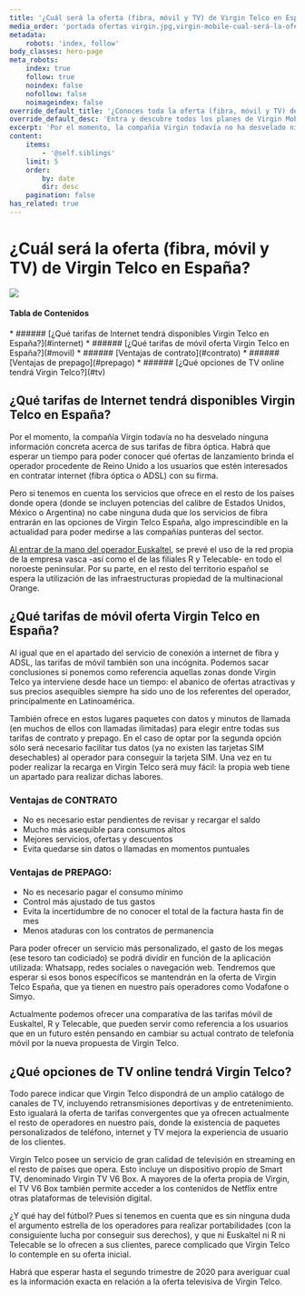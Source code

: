 ```yaml
---
title: '¿Cuál será la oferta (fibra, móvil y TV) de Virgin Telco en España?'
media_order: 'portada ofertas virgin.jpg,virgin-mobile-cual-será-la-oferta.jpg'
metadata:
    robots: 'index, follow'
body_classes: hero-page
meta_robots:
    index: true
    follow: true
    noindex: false
    nofollow: false
    noimageindex: false
override_default_title: '¿Conoces toda la oferta (fibra, móvil y TV) de Virgin Telco en España?'
override_default_desc: 'Entra y descubre todos los planes de Virgin Mobile en España acerca de sus nuevas tarifas y ofertas de fibra, móvil y TV. ¡No esperes más!'
excerpt: 'Por el momento, la compañía Virgin todavía no ha desvelado ninguna información concreta acerca de sus tarifas de fibra óptica. Habrá que esperar un tiempo para poder...'
content:
    items:
        - '@self.siblings'
    limit: 5
    order:
        by: date
        dir: desc
    pagination: false
has_related: true
---
```


# ¿Cuál será la oferta (fibra, móvil y TV) de Virgin Telco en España?

<div class="mb-5"></div>

![](virgin-mobile-cual-será-la-oferta.jpg)

<div class="mb-5"></div>

#### Tabla de Contenidos
<div class="links-list"></div>
* ######  <span class="magnet-link">[¿Qué tarifas de Internet tendrá disponibles Virgin Telco en España?](#internet)</span>
* ######  <span class="magnet-link">[¿Qué tarifas de móvil oferta Virgin Telco en España?](#movil)</span>
* ######  <span class="magnet-link">[Ventajas de contrato](#contrato)</span>
* ######  <span class="magnet-link">[Ventajas de prepago](#prepago)</span>
* ######  <span class="magnet-link">[¿Qué opciones de TV online tendrá Virgin Telco?](#tv)</span>

<div class="mb-5"></div>

## <span id="internet">¿Qué tarifas de Internet tendrá disponibles Virgin Telco en España?<span>

Por el momento, la compañía Virgin todavía no ha desvelado ninguna información concreta acerca de sus tarifas de fibra óptica. Habrá que esperar un tiempo para poder conocer qué ofertas de lanzamiento brinda el operador procedente de Reino Unido a los usuarios que estén interesados en contratar internet (fibra óptica o ADSL) con su firma.

Pero si tenemos en cuenta los servicios que ofrece en el resto de los países donde opera (donde se incluyen potencias del calibre de Estados Unidos, México o Argentina) no cabe ninguna duda que los servicios de fibra entrarán en las opciones de Virgin Telco España, algo imprescindible en la actualidad para poder medirse a las compañías punteras del sector.

[Al entrar de la mano del operador Euskaltel](https://www.ofertasvirgin.es/home/virgin-mobile-euskaltel-cronica-acuerdo-anunciado), se prevé el uso de la red propia de la empresa vasca -así como el de las filiales R y Telecable- en todo el noroeste peninsular. Por su parte, en el resto del territorio español se espera la utilización de las infraestructuras propiedad de la multinacional Orange.

<div class="mb-5"></div>

## <span id="movil">¿Qué tarifas de móvil oferta Virgin Telco en España?<span>

Al igual que en el apartado del servicio de conexión a internet de fibra y ADSL, las tarifas de móvil también son una incógnita. Podemos sacar conclusiones si ponemos como referencia aquellas zonas donde Virgin Telco ya interviene desde hace un tiempo: el abanico de ofertas atractivas y sus precios asequibles siempre ha sido uno de los referentes del operador, principalmente en Latinoamérica.

También ofrece en estos lugares paquetes con datos y minutos de llamada (en muchos de ellos con llamadas ilimitadas) para elegir entre todas sus tarifas de contrato y prepago. En el caso de optar por la segunda opción sólo será necesario facilitar tus datos (ya no existen las tarjetas SIM desechables) al operador para conseguir la tarjeta SIM. Una vez en tu poder realizar la recarga en Virgin Telco será muy fácil: la propia web tiene un apartado para realizar dichas labores.

<div class="mb-5"></div>

### <span id="contrato">Ventajas de CONTRATO<span>
- No es necesario estar pendientes de revisar y recargar el saldo
- Mucho más asequible para consumos altos
- Mejores servicios, ofertas y descuentos
- Evita quedarse sin datos o llamadas en momentos puntuales

<div class="mb-5"></div>

### <span id="prepago">Ventajas de PREPAGO<span>:
- No es necesario pagar el consumo mínimo
- Control más ajustado de tus gastos
- Evita la incertidumbre de no conocer el total de la factura hasta fin de mes
- Menos ataduras con los contratos de permanencia

<div class="mb-5"></div>

Para poder ofrecer un servicio más personalizado, el gasto de los megas (ese tesoro tan codiciado) se podrá dividir en función de la aplicación utilizada: Whatsapp, redes sociales o navegación web. Tendremos que esperar si esos bonos específicos se mantendrán en la oferta de Virgin Telco España, que ya tienen en nuestro país operadores como Vodafone o Simyo.

Actualmente podemos ofrecer una comparativa de las tarifas móvil de Euskaltel, R y Telecable, que pueden servir como referencia a los usuarios que en un futuro estén pensando en cambiar su actual contrato de telefonía móvil por la nueva propuesta de Virgin Telco.

<div class="mb-5"></div>

## <span id="tv">¿Qué opciones de TV online tendrá Virgin Telco?<span>

Todo parece indicar que Virgin Telco dispondrá de un amplio catálogo de canales de TV, incluyendo retransmisiones deportivas y de entretenimiento. Esto igualará la oferta de tarifas convergentes que ya ofrecen actualmente el resto de operadores en nuestro país, donde la existencia de paquetes personalizados de teléfono, internet y TV mejora la experiencia de usuario de los clientes.

Virgin Telco posee un servicio de gran calidad de televisión en streaming en el resto de países que opera. Esto incluye un dispositivo propio de Smart TV, denominado Virgin TV V6 Box. A mayores de la oferta propia de Virgin, el TV V6 Box también permite acceder a los contenidos de Netflix entre otras plataformas de televisión digital.

¿Y qué hay del fútbol? Pues si tenemos en cuenta que es sin ninguna duda el argumento estrella de los operadores para realizar portabilidades (con la consiguiente lucha por conseguir sus derechos), y que ni Euskaltel ni R ni Telecable se lo ofrecen a sus clientes, parece complicado que Virgin Telco lo contemple en su oferta inicial.

Habrá que esperar hasta el segundo trimestre de 2020 para averiguar cual es la información exacta en relación a la oferta televisiva de Virgin Telco.

<div class="mb-5"></div>